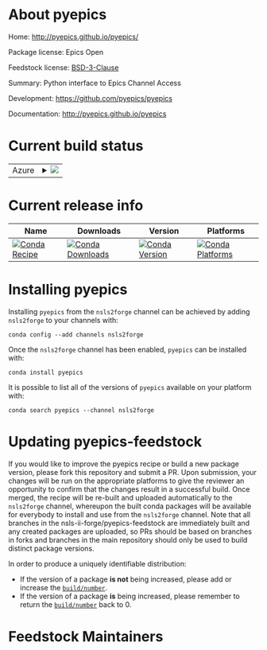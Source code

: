About pyepics
=============

Home: http://pyepics.github.io/pyepics/

Package license: Epics Open

Feedstock license: [BSD-3-Clause](https://github.com/nsls-ii-forge/pyepics-feedstock/blob/master/LICENSE.txt)

Summary: Python interface to Epics Channel Access

Development: https://github.com/pyepics/pyepics

Documentation: http://pyepics.github.io/pyepics

Current build status
====================


<table>
    
  <tr>
    <td>Azure</td>
    <td>
      <details>
        <summary>
          <a href="https://dev.azure.com/nsls2forge/nsls2forge/_build/latest?definitionId=8&branchName=master">
            <img src="https://dev.azure.com/nsls2forge/nsls2forge/_apis/build/status/pyepics-feedstock?branchName=master">
          </a>
        </summary>
        <table>
          <thead><tr><th>Variant</th><th>Status</th></tr></thead>
          <tbody><tr>
              <td>linux_64_python3.7</td>
              <td>
                <a href="https://dev.azure.com/nsls2forge/nsls2forge/_build/latest?definitionId=8&branchName=master">
                  <img src="https://dev.azure.com/nsls2forge/nsls2forge/_apis/build/status/pyepics-feedstock?branchName=master&jobName=linux&configuration=linux_64_python3.7" alt="variant">
                </a>
              </td>
            </tr><tr>
              <td>linux_64_python3.8</td>
              <td>
                <a href="https://dev.azure.com/nsls2forge/nsls2forge/_build/latest?definitionId=8&branchName=master">
                  <img src="https://dev.azure.com/nsls2forge/nsls2forge/_apis/build/status/pyepics-feedstock?branchName=master&jobName=linux&configuration=linux_64_python3.8" alt="variant">
                </a>
              </td>
            </tr><tr>
              <td>linux_64_python3.9</td>
              <td>
                <a href="https://dev.azure.com/nsls2forge/nsls2forge/_build/latest?definitionId=8&branchName=master">
                  <img src="https://dev.azure.com/nsls2forge/nsls2forge/_apis/build/status/pyepics-feedstock?branchName=master&jobName=linux&configuration=linux_64_python3.9" alt="variant">
                </a>
              </td>
            </tr><tr>
              <td>osx_64_python3.7</td>
              <td>
                <a href="https://dev.azure.com/nsls2forge/nsls2forge/_build/latest?definitionId=8&branchName=master">
                  <img src="https://dev.azure.com/nsls2forge/nsls2forge/_apis/build/status/pyepics-feedstock?branchName=master&jobName=osx&configuration=osx_64_python3.7" alt="variant">
                </a>
              </td>
            </tr><tr>
              <td>osx_64_python3.8</td>
              <td>
                <a href="https://dev.azure.com/nsls2forge/nsls2forge/_build/latest?definitionId=8&branchName=master">
                  <img src="https://dev.azure.com/nsls2forge/nsls2forge/_apis/build/status/pyepics-feedstock?branchName=master&jobName=osx&configuration=osx_64_python3.8" alt="variant">
                </a>
              </td>
            </tr><tr>
              <td>osx_64_python3.9</td>
              <td>
                <a href="https://dev.azure.com/nsls2forge/nsls2forge/_build/latest?definitionId=8&branchName=master">
                  <img src="https://dev.azure.com/nsls2forge/nsls2forge/_apis/build/status/pyepics-feedstock?branchName=master&jobName=osx&configuration=osx_64_python3.9" alt="variant">
                </a>
              </td>
            </tr><tr>
              <td>win_64_python3.7</td>
              <td>
                <a href="https://dev.azure.com/nsls2forge/nsls2forge/_build/latest?definitionId=8&branchName=master">
                  <img src="https://dev.azure.com/nsls2forge/nsls2forge/_apis/build/status/pyepics-feedstock?branchName=master&jobName=win&configuration=win_64_python3.7" alt="variant">
                </a>
              </td>
            </tr><tr>
              <td>win_64_python3.8</td>
              <td>
                <a href="https://dev.azure.com/nsls2forge/nsls2forge/_build/latest?definitionId=8&branchName=master">
                  <img src="https://dev.azure.com/nsls2forge/nsls2forge/_apis/build/status/pyepics-feedstock?branchName=master&jobName=win&configuration=win_64_python3.8" alt="variant">
                </a>
              </td>
            </tr><tr>
              <td>win_64_python3.9</td>
              <td>
                <a href="https://dev.azure.com/nsls2forge/nsls2forge/_build/latest?definitionId=8&branchName=master">
                  <img src="https://dev.azure.com/nsls2forge/nsls2forge/_apis/build/status/pyepics-feedstock?branchName=master&jobName=win&configuration=win_64_python3.9" alt="variant">
                </a>
              </td>
            </tr>
          </tbody>
        </table>
      </details>
    </td>
  </tr>
</table>

Current release info
====================

| Name | Downloads | Version | Platforms |
| --- | --- | --- | --- |
| [![Conda Recipe](https://img.shields.io/badge/recipe-pyepics-green.svg)](https://anaconda.org/nsls2forge/pyepics) | [![Conda Downloads](https://img.shields.io/conda/dn/nsls2forge/pyepics.svg)](https://anaconda.org/nsls2forge/pyepics) | [![Conda Version](https://img.shields.io/conda/vn/nsls2forge/pyepics.svg)](https://anaconda.org/nsls2forge/pyepics) | [![Conda Platforms](https://img.shields.io/conda/pn/nsls2forge/pyepics.svg)](https://anaconda.org/nsls2forge/pyepics) |

Installing pyepics
==================

Installing `pyepics` from the `nsls2forge` channel can be achieved by adding `nsls2forge` to your channels with:

```
conda config --add channels nsls2forge
```

Once the `nsls2forge` channel has been enabled, `pyepics` can be installed with:

```
conda install pyepics
```

It is possible to list all of the versions of `pyepics` available on your platform with:

```
conda search pyepics --channel nsls2forge
```




Updating pyepics-feedstock
==========================

If you would like to improve the pyepics recipe or build a new
package version, please fork this repository and submit a PR. Upon submission,
your changes will be run on the appropriate platforms to give the reviewer an
opportunity to confirm that the changes result in a successful build. Once
merged, the recipe will be re-built and uploaded automatically to the
`nsls2forge` channel, whereupon the built conda packages will be available for
everybody to install and use from the `nsls2forge` channel.
Note that all branches in the nsls-ii-forge/pyepics-feedstock are
immediately built and any created packages are uploaded, so PRs should be based
on branches in forks and branches in the main repository should only be used to
build distinct package versions.

In order to produce a uniquely identifiable distribution:
 * If the version of a package **is not** being increased, please add or increase
   the [``build/number``](https://docs.conda.io/projects/conda-build/en/latest/resources/define-metadata.html#build-number-and-string).
 * If the version of a package **is** being increased, please remember to return
   the [``build/number``](https://docs.conda.io/projects/conda-build/en/latest/resources/define-metadata.html#build-number-and-string)
   back to 0.

Feedstock Maintainers
=====================


